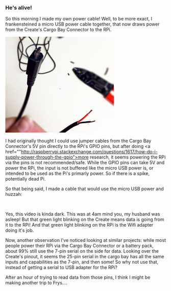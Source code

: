 ### He's alive!

So this morning I made my own power cable! Well, to be more exact, I frankensteined a micro USB power cable together, that now draws power from the Create's Cargo Bay Connector to the RPi.

<a href="img/power_cable.png"><img src="img/power_cable.png" height="300"></a>

I had originally thought I could use jumper cables from the Cargo Bay Connector's 5V pin directly to the RPi's GPIO pins, but after doing <a href=""http://raspberrypi.stackexchange.com/questions/1617/how-do-i-supply-power-through-the-gpio">more research</a>, it seems powering the RPi via the pins is not recommended/safe. While the GPIO pins can take 5V and power the RPi, the input is not buffered like the micro USB power is, or intended to be used as the Pi's primarly power. So if there is a spike, potentially dead Pi.

So that being said, I made a cable that would use the micro USB power and huzzah:

<a href=""><img src=""></a>

Yes, this video is kinda dark. This was at 4am mind you, my husband was asleep! But that green light blinking on the Create means data is going from it to the RPi! And that green light blinking on the RPi is the Wifi adapter doing it's job.

Now, another observation I've noticed looking at similar projects: while most people power their RPi via the Cargo Bay Connector or a battery pack, about 99% still use the 7-pin serial on the side for data. Looking over the Create's pinout, it seems the 25-pin serial in the cargo bay has all the same inputs and capabilities as the 7-pin, and then some! So why not use that, instead of getting a serial to USB adapter for the RPi?

After an hour of trying to read data from those pins, I think I might be making another trip to Frys....

